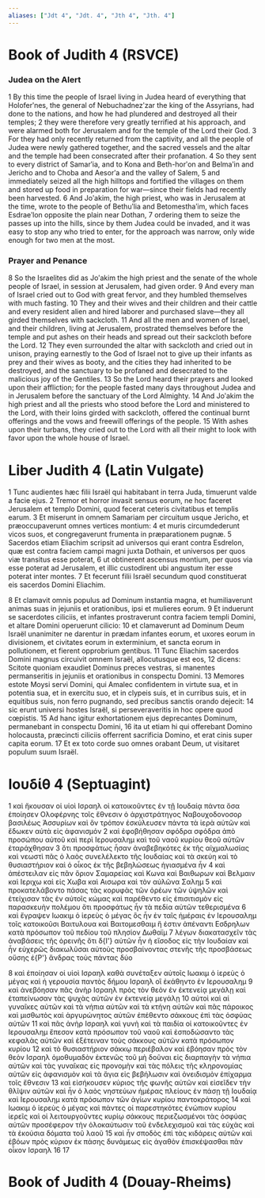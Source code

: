 ```yaml
---
aliases: ["Jdt 4", "Jdt. 4", "Jth 4", "Jth. 4"]
---
```



# Book of Judith 4 (RSVCE)

### Judea on the Alert
1 By this time the people of Israel living in Judea heard of everything that Holoferʹnes, the general of Nebuchadnezʹzar the king of the Assyrians, had done to the nations, and how he had plundered and destroyed all their temples;
2 they were therefore very greatly terrified at his approach, and were alarmed both for Jerusalem and for the temple of the Lord their God.
3 For they had only recently returned from the captivity, and all the people of Judea were newly gathered together, and the sacred vessels and the altar and the temple had been consecrated after their profanation.
4 So they sent to every district of Samarʹia, and to Kona and Beth-horʹon and Belmaʹin and Jericho and to Choba and Aesorʹa and the valley of Salem,
5 and immediately seized all the high hilltops and fortified the villages on them and stored up food in preparation for war—since their fields had recently been harvested.
6 And Joʹakim, the high priest, who was in Jerusalem at the time, wrote to the people of Bethuʹlia and Betomesthaʹim, which faces Esdraeʹlon opposite the plain near Dothan,
7 ordering them to seize the passes up into the hills, since by them Judea could be invaded, and it was easy to stop any who tried to enter, for the approach was narrow, only wide enough for two men at the most.
### Prayer and Penance
8 So the Israelites did as Joʹakim the high priest and the senate of the whole people of Israel, in session at Jerusalem, had given order.
9 And every man of Israel cried out to God with great fervor, and they humbled themselves with much fasting.
10 They and their wives and their children and their cattle and every resident alien and hired laborer and purchased slave—they all girded themselves with sackcloth.
11 And all the men and women of Israel, and their children, living at Jerusalem, prostrated themselves before the temple and put ashes on their heads and spread out their sackcloth before the Lord.
12 They even surrounded the altar with sackcloth and cried out in unison, praying earnestly to the God of Israel not to give up their infants as prey and their wives as booty, and the cities they had inherited to be destroyed, and the sanctuary to be profaned and desecrated to the malicious joy of the Gentiles.
13 So the Lord heard their prayers and looked upon their affliction; for the people fasted many days throughout Judea and in Jerusalem before the sanctuary of the Lord Almighty.
14 And Joʹakim the high priest and all the priests who stood before the Lord and ministered to the Lord, with their loins girded with sackcloth, offered the continual burnt offerings and the vows and freewill offerings of the people.
15 With ashes upon their turbans, they cried out to the Lord with all their might to look with favor upon the whole house of Israel.


# Liber Judith 4 (Latin Vulgate)

1 Tunc audientes hæc filii Israël qui habitabant in terra Juda, timuerunt valde a facie ejus.
2 Tremor et horror invasit sensus eorum, ne hoc faceret Jerusalem et templo Domini, quod fecerat ceteris civitatibus et templis earum.
3 Et miserunt in omnem Samariam per circuitum usque Jericho, et præoccupaverunt omnes vertices montium:
4 et muris circumdederunt vicos suos, et congregaverunt frumenta in præparationem pugnæ.
5 Sacerdos etiam Eliachim scripsit ad universos qui erant contra Esdrelon, quæ est contra faciem campi magni juxta Dothain, et universos per quos viæ transitus esse poterat,
6 ut obtinerent ascensus montium, per quos via esse poterat ad Jerusalem, et illic custodirent ubi angustum iter esse poterat inter montes.
7 Et fecerunt filii Israël secundum quod constituerat eis sacerdos Domini Eliachim.

8 Et clamavit omnis populus ad Dominum instantia magna, et humiliaverunt animas suas in jejuniis et orationibus, ipsi et mulieres eorum.
9 Et induerunt se sacerdotes ciliciis, et infantes prostraverunt contra faciem templi Domini, et altare Domini operuerunt cilicio:
10 et clamaverunt ad Dominum Deum Israël unanimiter ne darentur in prædam infantes eorum, et uxores eorum in divisionem, et civitates eorum in exterminium, et sancta eorum in pollutionem, et fierent opprobrium gentibus.
11 Tunc Eliachim sacerdos Domini magnus circuivit omnem Israël, allocutusque est eos,
12 dicens: Scitote quoniam exaudiet Dominus preces vestras, si manentes permanseritis in jejuniis et orationibus in conspectu Domini.
13 Memores estote Moysi servi Domini, qui Amalec confidentem in virtute sua, et in potentia sua, et in exercitu suo, et in clypeis suis, et in curribus suis, et in equitibus suis, non ferro pugnando, sed precibus sanctis orando dejecit:
14 sic erunt universi hostes Israël, si perseveraveritis in hoc opere quod cœpistis.
15 Ad hanc igitur exhortationem ejus deprecantes Dominum, permanebant in conspectu Domini,
16 ita ut etiam hi qui offerebant Domino holocausta, præcincti ciliciis offerrent sacrificia Domino, et erat cinis super capita eorum.
17 Et ex toto corde suo omnes orabant Deum, ut visitaret populum suum Israël.


# Ιουδίθ 4 (Septuagint)

1 καὶ ἤκουσαν οἱ υἱοὶ Ισραηλ οἱ κατοικοῦντες ἐν τῇ Ιουδαίᾳ πάντα ὅσα ἐποίησεν Ολοφέρνης τοῖς ἔθνεσιν ὁ ἀρχιστράτηγος Ναβουχοδονοσορ βασιλέως Ἀσσυρίων καὶ ὃν τρόπον ἐσκύλευσεν πάντα τὰ ἱερὰ αὐτῶν καὶ ἔδωκεν αὐτὰ εἰς ἀφανισμόν
2 καὶ ἐφοβήθησαν σφόδρα σφόδρα ἀπὸ προσώπου αὐτοῦ καὶ περὶ Ιερουσαλημ καὶ τοῦ ναοῦ κυρίου θεοῦ αὐτῶν ἐταράχθησαν
3 ὅτι προσφάτως ἦσαν ἀναβεβηκότες ἐκ τῆς αἰχμαλωσίας καὶ νεωστὶ πᾶς ὁ λαὸς συνελέλεκτο τῆς Ιουδαίας καὶ τὰ σκεύη καὶ τὸ θυσιαστήριον καὶ ὁ οἶκος ἐκ τῆς βεβηλώσεως ἡγιασμένα ἦν
4 καὶ ἀπέστειλαν εἰς πᾶν ὅριον Σαμαρείας καὶ Κωνα καὶ Βαιθωρων καὶ Βελμαιν καὶ Ιεριχω καὶ εἰς Χωβα καὶ Αισωρα καὶ τὸν αὐλῶνα Σαλημ
5 καὶ προκατελάβοντο πάσας τὰς κορυφὰς τῶν ὀρέων τῶν ὑψηλῶν καὶ ἐτείχισαν τὰς ἐν αὐτοῖς κώμας καὶ παρέθεντο εἰς ἐπισιτισμὸν εἰς παρασκευὴν πολέμου ὅτι προσφάτως ἦν τὰ πεδία αὐτῶν τεθερισμένα
6 καὶ ἔγραψεν Ιωακιμ ὁ ἱερεὺς ὁ μέγας ὃς ἦν ἐν ταῖς ἡμέραις ἐν Ιερουσαλημ τοῖς κατοικοῦσι Βαιτυλουα καὶ Βαιτομεσθαιμ ἥ ἐστιν ἀπέναντι Εσδρηλων κατὰ πρόσωπον τοῦ πεδίου τοῦ πλησίον Δωθαϊμ
7 λέγων διακατασχεῖν τὰς ἀναβάσεις τῆς ὀρεινῆς ὅτι δ{I'} αὐτῶν ἦν ἡ εἴσοδος εἰς τὴν Ιουδαίαν καὶ ἦν εὐχερῶς διακωλῦσαι αὐτοὺς προσβαίνοντας στενῆς τῆς προσβάσεως οὔσης ἐ{P'} ἄνδρας τοὺς πάντας δύο

8 καὶ ἐποίησαν οἱ υἱοὶ Ισραηλ καθὰ συνέταξεν αὐτοῖς Ιωακιμ ὁ ἱερεὺς ὁ μέγας καὶ ἡ γερουσία παντὸς δήμου Ισραηλ οἳ ἐκάθηντο ἐν Ιερουσαλημ
9 καὶ ἀνεβόησαν πᾶς ἀνὴρ Ισραηλ πρὸς τὸν θεὸν ἐν ἐκτενείᾳ μεγάλῃ καὶ ἐταπείνωσαν τὰς ψυχὰς αὐτῶν ἐν ἐκτενείᾳ μεγάλῃ
10 αὐτοὶ καὶ αἱ γυναῖκες αὐτῶν καὶ τὰ νήπια αὐτῶν καὶ τὰ κτήνη αὐτῶν καὶ πᾶς πάροικος καὶ μισθωτὸς καὶ ἀργυρώνητος αὐτῶν ἐπέθεντο σάκκους ἐπὶ τὰς ὀσφύας αὐτῶν
11 καὶ πᾶς ἀνὴρ Ισραηλ καὶ γυνὴ καὶ τὰ παιδία οἱ κατοικοῦντες ἐν Ιερουσαλημ ἔπεσον κατὰ πρόσωπον τοῦ ναοῦ καὶ ἐσποδώσαντο τὰς κεφαλὰς αὐτῶν καὶ ἐξέτειναν τοὺς σάκκους αὐτῶν κατὰ πρόσωπον κυρίου
12 καὶ τὸ θυσιαστήριον σάκκῳ περιέβαλον καὶ ἐβόησαν πρὸς τὸν θεὸν Ισραηλ ὁμοθυμαδὸν ἐκτενῶς τοῦ μὴ δοῦναι εἰς διαρπαγὴν τὰ νήπια αὐτῶν καὶ τὰς γυναῖκας εἰς προνομὴν καὶ τὰς πόλεις τῆς κληρονομίας αὐτῶν εἰς ἀφανισμὸν καὶ τὰ ἅγια εἰς βεβήλωσιν καὶ ὀνειδισμὸν ἐπίχαρμα τοῖς ἔθνεσιν
13 καὶ εἰσήκουσεν κύριος τῆς φωνῆς αὐτῶν καὶ εἰσεῖδεν τὴν θλῖψιν αὐτῶν καὶ ἦν ὁ λαὸς νηστεύων ἡμέρας πλείους ἐν πάσῃ τῇ Ιουδαίᾳ καὶ Ιερουσαλημ κατὰ πρόσωπον τῶν ἁγίων κυρίου παντοκράτορος
14 καὶ Ιωακιμ ὁ ἱερεὺς ὁ μέγας καὶ πάντες οἱ παρεστηκότες ἐνώπιον κυρίου ἱερεῖς καὶ οἱ λειτουργοῦντες κυρίῳ σάκκους περιεζωσμένοι τὰς ὀσφύας αὐτῶν προσέφερον τὴν ὁλοκαύτωσιν τοῦ ἐνδελεχισμοῦ καὶ τὰς εὐχὰς καὶ τὰ ἑκούσια δόματα τοῦ λαοῦ
15 καὶ ἦν σποδὸς ἐπὶ τὰς κιδάρεις αὐτῶν καὶ ἐβόων πρὸς κύριον ἐκ πάσης δυνάμεως εἰς ἀγαθὸν ἐπισκέψασθαι πᾶν οἶκον Ισραηλ
16 
17


# Book of Judith 4 (Douay-Rheims)


